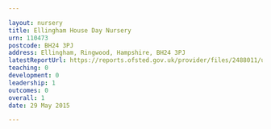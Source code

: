 ```yaml
---

layout: nursery
title: Ellingham House Day Nursery
urn: 110473
postcode: BH24 3PJ
address: Ellingham, Ringwood, Hampshire, BH24 3PJ
latestReportUrl: https://reports.ofsted.gov.uk/provider/files/2488011/urn/110473.pdf
teaching: 0
development: 0
leadership: 1
outcomes: 0
overall: 1
date: 29 May 2015

---
```

